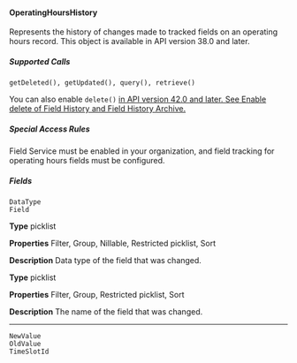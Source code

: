 #### OperatingHoursHistory

Represents the history of changes made to tracked fields on an operating hours record. This object is available in API version 38.0 and
later.

##### Supported Calls
```
getDeleted(), getUpdated(), query(), retrieve()

```
You can also enable `delete()` [in API version 42.0 and later. See Enable delete of Field History and Field History Archive.](https://help.salesforce.com/articleView?id=000321814&type=1&mode=1&language=en_US)

##### Special Access Rules

Field Service must be enabled in your organization, and field tracking for operating hours fields must be configured.

##### Fields

```
DataType
Field

```

**Type**
picklist

**Properties**
Filter, Group, Nillable, Restricted picklist, Sort

**Description**
Data type of the field that was changed.

**Type**
picklist

**Properties**
Filter, Group, Restricted picklist, Sort

**Description**
The name of the field that was changed.


-----

```
NewValue
OldValue
TimeSlotId
